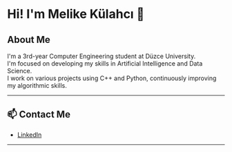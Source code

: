 # Hi! I'm Melike Külahcı 🌷

## About Me

I'm a 3rd-year Computer Engineering student at Düzce University.  
I'm focused on developing my skills in Artificial Intelligence and Data Science.  
I work on various projects using C++ and Python, continuously improving my algorithmic skills.  

---

## 📫 Contact Me

- [LinkedIn](https://www.linkedin.com/in/melike-kulahci/)  

---
